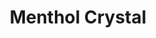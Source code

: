 ---
name: Menthol Crystal
title: Menthol Crystal
details:
  - detail:
      key: "Usage/Application"
      value: "Fragrance, Flavour, Pharma"
  - detail:
      key: "Packaging Size"
      value: "5,25,200 Kg"
  - detail:
      key: "Brand"
      value: "Natural Aroma"
  - detail:
      key: "Form"
      value: "Crystals"
  - detail:
      key: "Total Menthol Content"
      value: "> 99%"
  - detail:
      key: "Melting Range"
      value: "43 deg C Limit 41 to 44 deg C"
  - detail:
      key: "Non Volatile Residue"
      value: "0.0310 % w/w < 0.05%"
  - detail:
      key: "Specific Rotation"
      value: "-48 deg C to -51 deg C"
  - detail:
      key: "Solubility"
      value: "Slightly soluble in Water,very soluble in alcohol,in chloroform and in solvent ether."
  - detail:
      key: "Reference"
      value: "U S P (90) P-821"
showOnHome: true
thumbnail: https://5.imimg.com/data5/SELLER/Default/2021/12/ZO/HJ/ND/3823480/menthol-crystal-500x500.jpg
productImages:
  - ""
category: natural isolates
---